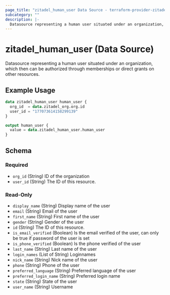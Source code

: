 ```yaml
---
page_title: "zitadel_human_user Data Source - terraform-provider-zitadel"
subcategory: ""
description: |-
  Datasource representing a human user situated under an organization, which then can be authorized through memberships or direct grants on other resources.
---
```


# zitadel_human_user (Data Source)

Datasource representing a human user situated under an organization, which then can be authorized through memberships or direct grants on other resources.

## Example Usage

```terraform
data zitadel_human_user human_user {
  org_id  = data.zitadel_org.org.id
  user_id = "177073614158299139"
}

output human_user {
  value = data.zitadel_human_user.human_user
}
```

<!-- schema generated by tfplugindocs -->
## Schema

### Required

- `org_id` (String) ID of the organization
- `user_id` (String) The ID of this resource.

### Read-Only

- `display_name` (String) Display name of the user
- `email` (String) Email of the user
- `first_name` (String) First name of the user
- `gender` (String) Gender of the user
- `id` (String) The ID of this resource.
- `is_email_verified` (Boolean) Is the email verified of the user, can only be true if password of the user is set
- `is_phone_verified` (Boolean) Is the phone verified of the user
- `last_name` (String) Last name of the user
- `login_names` (List of String) Loginnames
- `nick_name` (String) Nick name of the user
- `phone` (String) Phone of the user
- `preferred_language` (String) Preferred language of the user
- `preferred_login_name` (String) Preferred login name
- `state` (String) State of the user
- `user_name` (String) Username